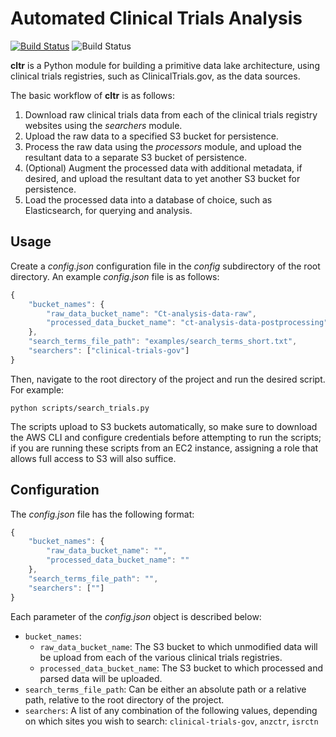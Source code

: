# Automated Clinical Trials Analysis
[![Build Status](https://travis-ci.com/chtka/cltr.svg?branch=master)](https://travis-ci.com/chtka/cltr) ![Build Status](https://s3-us-west-1.amazonaws.com/codefactory-us-west-1-prod-default-build-badges/passing.svg)

**cltr** is a Python module for building a primitive data lake architecture, 
using clinical trials registries, such as ClinicalTrials.gov, as the data
sources.

The basic workflow of **cltr** is as follows:
1. Download raw clinical trials data from each of the clinical trials registry websites using the _searchers_ module.
2. Upload the raw data to a specified S3 bucket for persistence. 
3. Process the raw data using the _processors_ module, and upload the resultant data to a separate S3 bucket of persistence.
4. (Optional) Augment the processed data with additional metadata, if desired, and upload the resultant data to yet another S3 bucket for persistence.
5. Load the processed data into a database of choice, such as Elasticsearch, for querying and analysis.

## Usage
Create a _config.json_ configuration file in the _config_ subdirectory of the root directory. An example _config.json_ file is as follows:

```javascript
{
    "bucket_names": {
        "raw_data_bucket_name": "Ct-analysis-data-raw",
        "processed_data_bucket_name": "ct-analysis-data-postprocessing"
    },
    "search_terms_file_path": "examples/search_terms_short.txt",
    "searchers": ["clinical-trials-gov"]
}
```

Then, navigate to the root directory of the project and run the desired script. For example:
```
python scripts/search_trials.py
```

The scripts upload to S3 buckets automatically, so make sure to download the AWS CLI and configure credentials before attempting to run the scripts;
if you are running these scripts from an EC2 instance, assigning a role that allows full access to S3 will also suffice.

## Configuration
The _config.json_ file has the following format:
```javascript
{
    "bucket_names": {
        "raw_data_bucket_name": "",
        "processed_data_bucket_name": ""
    },
    "search_terms_file_path": "",
    "searchers": [""]
}
```
Each parameter of the _config.json_ object is described below:
* ```bucket_names```:
  *  ```raw_data_bucket_name```: The S3 bucket to which unmodified data will be upload from each of the various clinical trials registries.
  *  ```processed_data_bucket_name```: The S3 bucket to which processed and parsed data will be uploaded.
* ```search_terms_file_path```: Can be either an absolute path or a relative path, relative to the root directory of the project.
* ```searchers```: A list of any combination of the following values, depending on which sites you wish to search: ```clinical-trials-gov```, ```anzctr```, ```isrctn```
